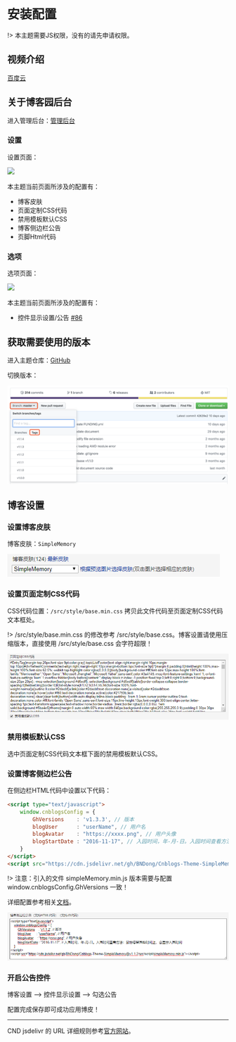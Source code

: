 # 安装配置

!> 本主题需要JS权限，没有的请先申请权限。

## 视频介绍

[百度云](https://pan.baidu.com/s/1wDCrM1Uo9iZ6ppBZDU7wKQ)

## 关于博客园后台

进入管理后台：[管理后台](https://i.cnblogs.com/Configure.aspx)

### 设置

设置页面：

<img src="./Images/install_01.png" width="750" />

本主题当前页面所涉及的配置有：

- 博客皮肤
- 页面定制CSS代码
- 禁用模板默认CSS
- 博客侧边栏公告
- 页脚Html代码

### 选项

选项页面：

<img src="./Images/install_07.png" width="750" />

本主题当前页面所涉及的配置有：

- 控件显示设置/公告 [#86](https://github.com/BNDong/Cnblogs-Theme-SimpleMemory/issues/86)

## 获取需要使用的版本

进入主题仓库：[GitHub](https://github.com/BNDong/Cnblogs-Theme-SimpleMemory)

切换版本：

![install_05](../../Images/install_06.png)

## 博客设置

### 设置博客皮肤

博客皮肤：```SimpleMemory```

![install_02](../../Images/install_02.png)

### 设置页面定制CSS代码

CSS代码位置：```/src/style/base.min.css``` 拷贝此文件代码至页面定制CSS代码文本框处。

!> /src/style/base.min.css 的修改参考 /src/style/base.css。博客设置请使用压缩版本，直接使用 /src/style/base.css 会字符超限！

![install_03](../../Images/install_03.png)

### 禁用模板默认CSS

选中页面定制CSS代码文本框下面的禁用模板默认CSS。

### 设置博客侧边栏公告

在侧边栏HTML代码中设置以下代码：

```html
<script type="text/javascript">
    window.cnblogsConfig = {
        GhVersions    : 'v1.3.3', // 版本
        blogUser      : "userName", // 用户名
        blogAvatar    : "https://xxxx.png", // 用户头像
        blogStartDate : "2016-11-17", // 入园时间，年-月-日。入园时间查看方法：鼠标停留园龄时间上，会显示入园时间
    }
</script>
<script src="https://cdn.jsdelivr.net/gh/BNDong/Cnblogs-Theme-SimpleMemory@v1.3.3/src/script/simpleMemory.min.js" defer></script>
```

!> 注意：引入的文件 simpleMemory.min.js 版本需要与配置 window.cnblogsConfig.GhVersions 一致！

详细配置参考相关[文档](https://bndong.github.io/Cnblogs-Theme-SimpleMemory/v1.1/#/Docs/Customization/config)。

![install_04](../../Images/install_04.png)

### 开启公告控件

博客设置 --> 控件显示设置 --> 勾选公告

配置完成保存即可成功应用博皮！

---

CND jsdelivr 的 URL 详细规则参考[官方网站](https://www.jsdelivr.com/)。